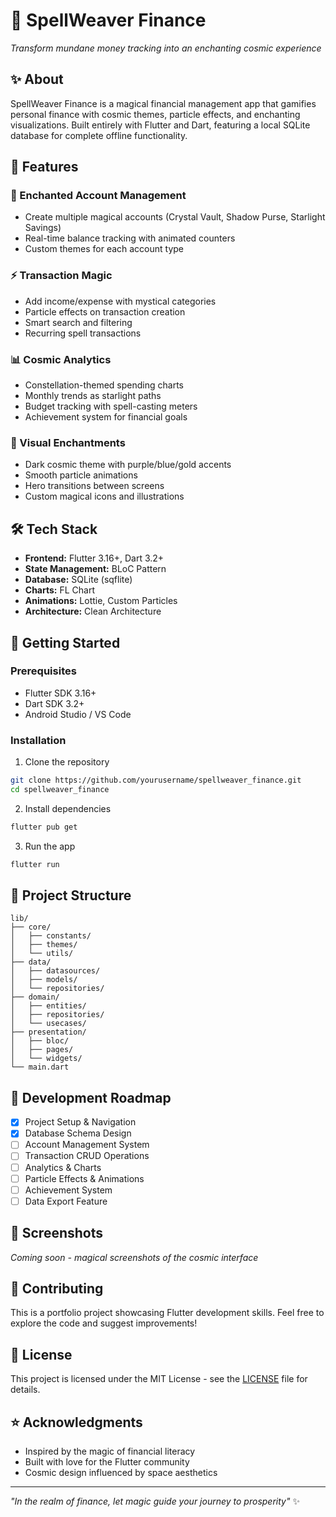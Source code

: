 # 🔮 SpellWeaver Finance

*Transform mundane money tracking into an enchanting cosmic experience*

## ✨ About

SpellWeaver Finance is a magical financial management app that gamifies personal finance with cosmic themes, particle effects, and enchanting visualizations. Built entirely with Flutter and Dart, featuring a local SQLite database for complete offline functionality.

## 🌟 Features

### 🏦 Enchanted Account Management
- Create multiple magical accounts (Crystal Vault, Shadow Purse, Starlight Savings)
- Real-time balance tracking with animated counters
- Custom themes for each account type

### ⚡ Transaction Magic
- Add income/expense with mystical categories
- Particle effects on transaction creation
- Smart search and filtering
- Recurring spell transactions

### 📊 Cosmic Analytics
- Constellation-themed spending charts
- Monthly trends as starlight paths
- Budget tracking with spell-casting meters
- Achievement system for financial goals

### 🎨 Visual Enchantments
- Dark cosmic theme with purple/blue/gold accents
- Smooth particle animations
- Hero transitions between screens
- Custom magical icons and illustrations

## 🛠️ Tech Stack

- **Frontend:** Flutter 3.16+, Dart 3.2+
- **State Management:** BLoC Pattern
- **Database:** SQLite (sqflite)
- **Charts:** FL Chart
- **Animations:** Lottie, Custom Particles
- **Architecture:** Clean Architecture

## 🚀 Getting Started

### Prerequisites
- Flutter SDK 3.16+
- Dart SDK 3.2+
- Android Studio / VS Code

### Installation

1. Clone the repository
```bash
git clone https://github.com/yourusername/spellweaver_finance.git
cd spellweaver_finance
```

2. Install dependencies
```bash
flutter pub get
```

3. Run the app
```bash
flutter run
```

## 📁 Project Structure

```
lib/
├── core/
│   ├── constants/
│   ├── themes/
│   └── utils/
├── data/
│   ├── datasources/
│   ├── models/
│   └── repositories/
├── domain/
│   ├── entities/
│   ├── repositories/
│   └── usecases/
├── presentation/
│   ├── bloc/
│   ├── pages/
│   └── widgets/
└── main.dart
```

## 🎯 Development Roadmap

- [x] Project Setup & Navigation
- [x] Database Schema Design
- [ ] Account Management System
- [ ] Transaction CRUD Operations
- [ ] Analytics & Charts
- [ ] Particle Effects & Animations
- [ ] Achievement System
- [ ] Data Export Feature

## 🌙 Screenshots

*Coming soon - magical screenshots of the cosmic interface*

## 🤝 Contributing

This is a portfolio project showcasing Flutter development skills. Feel free to explore the code and suggest improvements!

## 📄 License

This project is licensed under the MIT License - see the [LICENSE](LICENSE) file for details.

## ⭐ Acknowledgments

- Inspired by the magic of financial literacy
- Built with love for the Flutter community
- Cosmic design influenced by space aesthetics

---

*"In the realm of finance, let magic guide your journey to prosperity"* ✨